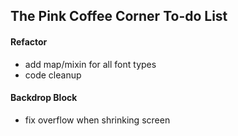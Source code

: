 ## The Pink Coffee Corner To-do List

#### Refactor

- add map/mixin for all font types
- code cleanup

#### Backdrop Block

- fix overflow when shrinking screen
